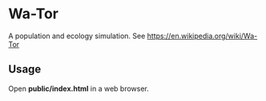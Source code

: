 # Wa-Tor

A population and ecology simulation.  See https://en.wikipedia.org/wiki/Wa-Tor

## Usage
Open **public/index.html** in a web browser.
